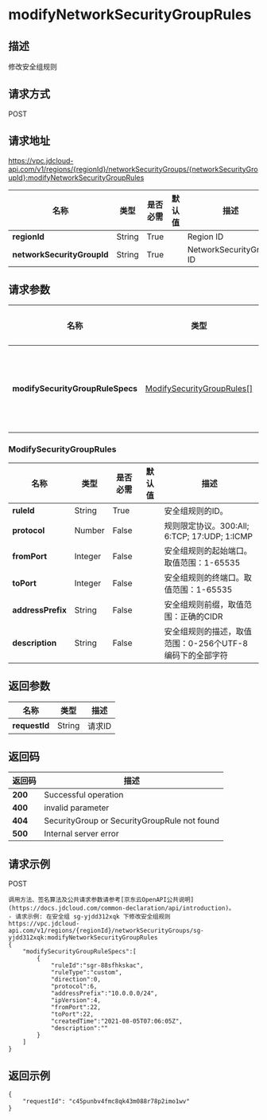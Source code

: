 # modifyNetworkSecurityGroupRules


## 描述
修改安全组规则

## 请求方式
POST

## 请求地址
https://vpc.jdcloud-api.com/v1/regions/{regionId}/networkSecurityGroups/{networkSecurityGroupId}:modifyNetworkSecurityGroupRules

|名称|类型|是否必需|默认值|描述|
|---|---|---|---|---|
|**regionId**|String|True| |Region ID|
|**networkSecurityGroupId**|String|True| |NetworkSecurityGroup ID|

## 请求参数
|名称|类型|是否必需|默认值|描述|
|---|---|---|---|---|
|**modifySecurityGroupRuleSpecs**|[ModifySecurityGroupRules[]](#modifysecuritygrouprules)|True| |安全组规则信息|

### <div id="ModifySecurityGroupRules">ModifySecurityGroupRules</div>
|名称|类型|是否必需|默认值|描述|
|---|---|---|---|---|
|**ruleId**|String|True| |安全组规则的ID。|
|**protocol**|Number|False| |规则限定协议。300:All; 6:TCP; 17:UDP; 1:ICMP|
|**fromPort**|Integer|False| |安全组规则的起始端口。取值范围：1-65535|
|**toPort**|Integer|False| |安全组规则的终端口。取值范围：1-65535|
|**addressPrefix**|String|False| |安全组规则前缀，取值范围：正确的CIDR|
|**description**|String|False| |安全组规则的描述，取值范围：0-256个UTF-8编码下的全部字符|

## 返回参数
|名称|类型|描述|
|---|---|---|
|**requestId**|String|请求ID|


## 返回码
|返回码|描述|
|---|---|
|**200**|Successful operation|
|**400**|invalid parameter|
|**404**|SecurityGroup or SecurityGroupRule not found|
|**500**|Internal server error|

## 请求示例
POST
```
调用方法、签名算法及公共请求参数请参考[京东云OpenAPI公共说明](https://docs.jdcloud.com/common-declaration/api/introduction)。
- 请求示例: 在安全组 sg-yjdd312xqk 下修改安全组规则
https://vpc.jdcloud-api.com/v1/regions/{regionId}/networkSecurityGroups/sg-yjdd312xqk:modifyNetworkSecurityGroupRules
{
    "modifySecurityGroupRuleSpecs":[
        {
            "ruleId":"sgr-88sfhkskac",
            "ruleType":"custom",
            "direction":0,
            "protocol":6,
            "addressPrefix":"10.0.0.0/24",
            "ipVersion":4,
            "fromPort":22,
            "toPort":22,
            "createdTime":"2021-08-05T07:06:05Z",
            "description":""
        }
    ]
}

```

## 返回示例
```
{
    "requestId": "c45punbv4fmc8qk43m088r78p2imo1wv"
}
```
